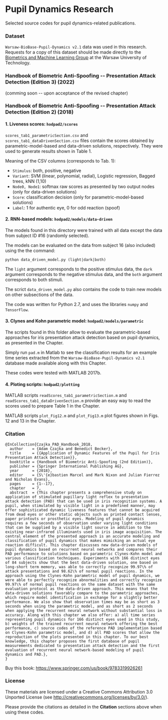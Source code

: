 # Pupil Dynamics Research

Selected source codes for pupil dynamics-related publications.

### Dataset

`Warsaw-BioBase-Pupil-Dynamics v2.1` data was used in this research. Requests for a copy of this dataset should be made directly to the [Biometrics and Machine Learning Group](http://zbum.ia.pw.edu.pl/EN/node/46) at the Warsaw University of Technology.

### Handbook of Biometric Anti-Spoofing -- Presentation Attack Detection (Edition 3) (2022)

(comming soon -- upon acceptance of the revised chapter)

### Handbook of Biometric Anti-Spoofing -- Presentation Attack Detection (Edition 2) (2018)

#### 1. Liveness scores: `hodpad2/scores`

`scores_tab1_parametricSection.csv` and `scores_tab1_dataDrivenSection.csv` files contain the scores obtained by parametric-model-based and data-driven solutions, respectively. They were used to generate results shown in Table 1.

Meaning of the CSV columns (corresponds to Tab. 1):

- `Stimulus`: both, positive, negative
- `Variant`: SVM (linear, polynomial, radial), Logistic regression, Bagged trees, kNN (1,10)
- `Node0, Node1`: softmax raw scores as presented by two output nodes (only for data-driven solutions)
- `Score`: classification decision (only for parametric-model-based solutions)
- `Label`: 1 for authentic eye, 0 for odd reaction (spoof)

#### 2. RNN-based models: `hodpad2/models/data-driven`

The models found in this directory were trained with all data except the data from subject ID #16 (randomly selected).

The models can be evaluated on the data from subject 16 (also included) using the the command:

```python data_driven_model.py (light|dark|both)```

The `light` argument corresponds to the positive stimulus data, the `dark` argument corresponds to the negative stimulus data, and the `both` argument corresponds to both stimuli.

The scrict `data_driven_model.py` also contains the code to train new models on other subsections of the data.

The code was written for Python 2.7, and uses the libraries `numpy` and `TensorFlow`.

#### 3. Clynes and Kohn parametric model: `hodpad2/models/parametric`

The scripts found in this folder allow to evaluate the parametric-based approaches for iris presentation attack detection based on pupil dynamics, as presented in the Chapter. 

Simply run `pad.m` in Matlab to see the classification results for an example time series extracted from the `Warsaw-BioBase-Pupil-Dynamics v2.1` database made available along with this Chapter. 

These codes were tested with MATLAB 2017b.

#### 4. Ploting scripts: `hodpad2/plotting`

MATLAB scripts `readScores_tab1_parametricSection.m` and `readScores_tab1_dataDrivenSection.m` provide an easy way to read the scores used to prepare Table 1 in the Chapter.

MATLAB scripts `plot_Fig12.m` and `plot_Fig13.m` plot figures shown in Figs. 12 and 13 in the Chapter.

### Citation

```
@InCollection{Czajka_PAD_Handbook_2018,
  author    = {Adam Czajka and Benedict Becker},
  title     = {{Application of Dynamic Features of the Pupil for Iris Presentation Attack Detection}},
  booktitle = {Handbook of Biometric Anti-Spoofing (2nd Edition)},
  publisher = {Springer International Publishing AG},
  year      = {2018},
  editor    = {S\'{e}bastien Marcel and Mark Nixon and Julian Fierrez and Nicholas Evans},
  pages     = {1--17},
  chapter   = 7,
  abstract  = {This chapter presents a comprehensive study on application of stimulated pupillary light reflex to presentation attack detection (PAD) that can be used in iris recognition systems. A pupil, when stimulated by visible light in a predefined manner, may offer sophisticated dynamic liveness features that cannot be acquired from dead eyes or other static objects such as printed contact lenses, paper printouts or prosthetic eyes. Modeling of pupil dynamics requires a few seconds of observation under varying light conditions that can be supplied by a visible light source in addition to the existing near-infrared illuminants used in iris image acquisition. The central element of the presented approach is an accurate modeling and classification of pupil dynamics that makes mimicking an actual eye reaction difficult. This chapter discusses new data-driven models of pupil dynamics based on recurrent neural networks and compares their PAD performance to solutions based on parametric Clynes-Kohn model and various classification techniques. Experiments with 166 distinct eyes of 84 subjects show that the best data-driven solution, one based on long-short term memory, was able to correctly recognize 99.97\% of attack presentations and 98.62\% of normal pupil reactions. In the approach using the Clynes-Kohn parametric model of pupil dynamics, we were able to perfectly recognize abnormalities and correctly recognize 99.97\% of normal pupil reactions on the same dataset with the same evaluation protocol as the data-driven approach. This means that the data-driven solutions favorably compare to the parametric approaches, which require model identification in exchange for a slightly better performance. We also show that observation times may be as short as 3 seconds when using the parametric model, and as short as 2 seconds when applying the recurrent neural network without substantial loss in accuracy. Along with this chapter we also offer: a) all time series representing pupil dynamics for 166 distinct eyes used in this study, b) weights of the trained recurrent neural network offering the best performance, c) source codes of the reference PAD implementation based on Clynes-Kohn parametric model, and d) all PAD scores that allow the reproduction of the plots presented in this chapter. To our best knowledge, this chapter proposes the first database of pupil measurements dedicated to presentation attack detection and the first evaluation of recurrent neural network-based modeling of pupil dynamics and PAD.},
}
```

Buy this book: https://www.springer.com/us/book/9783319926261 


### License

These materials are licensed under a Creative Commons Attribution 3.0 Unported License (see http://creativecommons.org/licenses/by/3.0/). 

Please provide the citations as detailed in the **Citation** sections above when using these codes.
